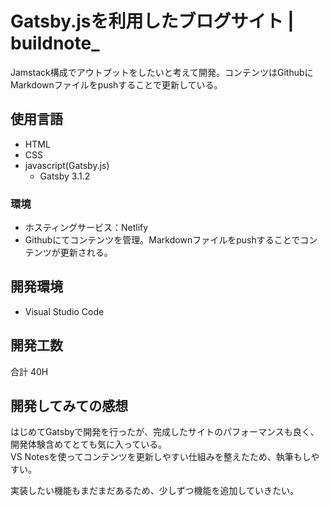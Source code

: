 # Gatsby.jsを利用したブログサイト | buildnote_
Jamstack構成でアウトプットをしたいと考えて開発。コンテンツはGithubにMarkdownファイルをpushすることで更新している。

使用言語
---
- HTML
- CSS
- javascript(Gatsby.js)
  - Gatsby 3.1.2

### 環境
- ホスティングサービス：Netlify
- Githubにてコンテンツを管理。Markdownファイルをpushすることでコンテンツが更新される。

## 開発環境
- Visual Studio Code

## 開発工数
合計 40H

## 開発してみての感想
はじめてGatsbyで開発を行ったが、完成したサイトのパフォーマンスも良く、開発体験含めてとても気に入っている。  
VS Notesを使ってコンテンツを更新しやすい仕組みを整えたため、執筆もしやすい。  

実装したい機能もまだまだあるため、少しずつ機能を追加していきたい。
